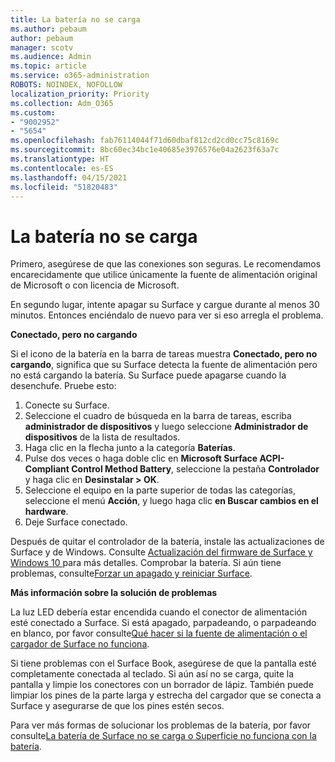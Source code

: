 ```yaml
---
title: La batería no se carga
ms.author: pebaum
author: pebaum
manager: scotv
ms.audience: Admin
ms.topic: article
ms.service: o365-administration
ROBOTS: NOINDEX, NOFOLLOW
localization_priority: Priority
ms.collection: Adm_O365
ms.custom:
- "9002952"
- "5654"
ms.openlocfilehash: fab76114044f71d60dbaf812cd2cd0cc75c8169c
ms.sourcegitcommit: 8bc60ec34bc1e40685e3976576e04a2623f63a7c
ms.translationtype: HT
ms.contentlocale: es-ES
ms.lasthandoff: 04/15/2021
ms.locfileid: "51820483"
---
```

# <a name="battery-wont-charge"></a>La batería no se carga

Primero, asegúrese de que las conexiones son seguras. Le recomendamos encarecidamente que utilice únicamente la fuente de alimentación original de Microsoft o con licencia de Microsoft.

En segundo lugar, intente apagar su Surface y cargue durante al menos 30 minutos. Entonces enciéndalo de nuevo para ver si eso arregla el problema.

**Conectado, pero no cargando**

Si el icono de la batería en la barra de tareas muestra **Conectado, pero no cargando**, significa que su Surface detecta la fuente de alimentación pero no está cargando la batería. Su Surface puede apagarse cuando la desenchufe. Pruebe esto:

1. Conecte su Surface.
2. Seleccione el cuadro de búsqueda en la barra de tareas, escriba **administrador de dispositivos** y luego seleccione **Administrador de dispositivos** de la lista de resultados.
3. Haga clic en la flecha junto a la categoría **Baterías**.
4. Pulse dos veces o haga doble clic en **Microsoft Surface ACPI-Compliant Control Method Battery**, seleccione la pestaña **Controlador** y haga clic en **Desinstalar > OK**.
5. Seleccione el equipo en la parte superior de todas las categorías, seleccione el menú **Acción**, y luego haga clic **en Buscar cambios en el hardware**.
6. Deje Surface conectado.

Después de quitar el controlador de la batería, instale las actualizaciones de Surface y de Windows. Consulte [Actualización del firmware de Surface y Windows 10 ](https://support.microsoft.com/help/4023505)para más detalles. Comprobar la batería. Si aún tiene problemas, consulte[Forzar un apagado y reiniciar Surface](https://support.microsoft.com/help/4036280/surface-force-a-shut-down-and-restart-your-surface).

**Más información sobre la solución de problemas**

La luz LED debería estar encendida cuando el conector de alimentación esté conectado a Surface. Si está apagado, parpadeando, o parpadeando en blanco, por favor consulte[Qué hacer si la fuente de alimentación o el cargador de Surface no funciona](https://support.microsoft.com/help/4484763/surface-fix-issues-with-your-power-supply). 

Si tiene problemas con el Surface Book, asegúrese de que la pantalla esté completamente conectada al teclado. Si aún así no se carga, quite la pantalla y limpie los conectores con un borrador de lápiz. También puede limpiar los pines de la parte larga y estrecha del cargador que se conecta a Surface y asegurarse de que los pines estén secos.

Para ver más formas de solucionar los problemas de la batería, por favor consulte[La batería de Surface no se carga o Superficie no funciona con la batería](https://support.microsoft.com/help/4023536/surface-surface-battery-wont-charge).
